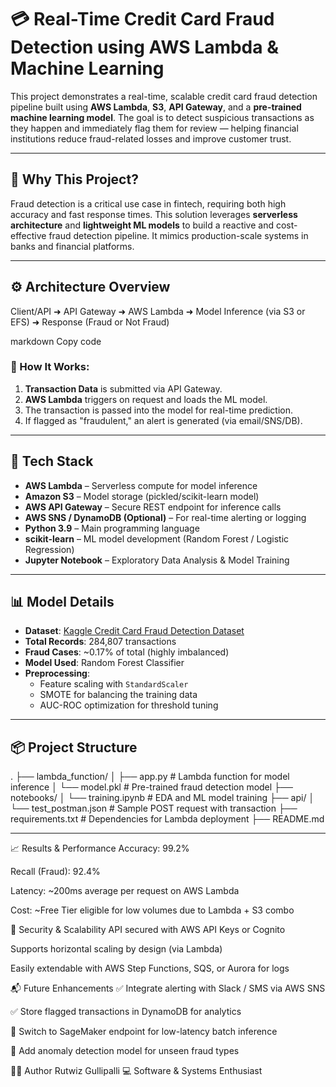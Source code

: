 # 💳 Real-Time Credit Card Fraud Detection using AWS Lambda & Machine Learning

This project demonstrates a real-time, scalable credit card fraud detection pipeline built using **AWS Lambda**, **S3**, **API Gateway**, and a **pre-trained machine learning model**. The goal is to detect suspicious transactions as they happen and immediately flag them for review — helping financial institutions reduce fraud-related losses and improve customer trust.

---

## 📌 Why This Project?

Fraud detection is a critical use case in fintech, requiring both high accuracy and fast response times. This solution leverages **serverless architecture** and **lightweight ML models** to build a reactive and cost-effective fraud detection pipeline. It mimics production-scale systems in banks and financial platforms.

---

## ⚙️ Architecture Overview

Client/API ➜ API Gateway ➜ AWS Lambda ➜ Model Inference (via S3 or EFS) ➜ Response (Fraud or Not Fraud)

markdown
Copy code

### 🧠 How It Works:

1. **Transaction Data** is submitted via API Gateway.
2. **AWS Lambda** triggers on request and loads the ML model.
3. The transaction is passed into the model for real-time prediction.
4. If flagged as "fraudulent," an alert is generated (via email/SNS/DB).

---

## 🚀 Tech Stack

- **AWS Lambda** – Serverless compute for model inference  
- **Amazon S3** – Model storage (pickled/scikit-learn model)  
- **AWS API Gateway** – Secure REST endpoint for inference calls  
- **AWS SNS / DynamoDB (Optional)** – For real-time alerting or logging  
- **Python 3.9** – Main programming language  
- **scikit-learn** – ML model development (Random Forest / Logistic Regression)  
- **Jupyter Notebook** – Exploratory Data Analysis & Model Training  

---

## 📊 Model Details

- **Dataset**: [Kaggle Credit Card Fraud Detection Dataset](https://www.kaggle.com/datasets/mlg-ulb/creditcardfraud)  
- **Total Records**: 284,807 transactions  
- **Fraud Cases**: ~0.17% of total (highly imbalanced)  
- **Model Used**: Random Forest Classifier  
- **Preprocessing**:
  - Feature scaling with `StandardScaler`
  - SMOTE for balancing the training data
  - AUC-ROC optimization for threshold tuning

---

## 📦 Project Structure

.
├── lambda_function/
│ ├── app.py # Lambda function for model inference
│ └── model.pkl # Pre-trained fraud detection model
├── notebooks/
│ └── training.ipynb # EDA and ML model training
├── api/
│ └── test_postman.json # Sample POST request with transaction
├── requirements.txt # Dependencies for Lambda deployment
├── README.md


---

📈 Results & Performance
Accuracy: 99.2%

Recall (Fraud): 92.4%

Latency: ~200ms average per request on AWS Lambda

Cost: ~Free Tier eligible for low volumes due to Lambda + S3 combo

🔐 Security & Scalability
API secured with AWS API Keys or Cognito

Supports horizontal scaling by design (via Lambda)

Easily extendable with AWS Step Functions, SQS, or Aurora for logs

📬 Future Enhancements
✅ Integrate alerting with Slack / SMS via AWS SNS

✅ Store flagged transactions in DynamoDB for analytics

🔄 Switch to SageMaker endpoint for low-latency batch inference

🧠 Add anomaly detection model for unseen fraud types

👨‍💻 Author
Rutwiz Gullipalli
💻 Software & Systems Enthusiast    
